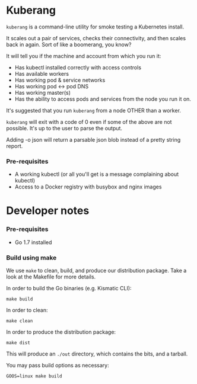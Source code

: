 # Kuberang
`kuberang` is a command-line utility for smoke testing a Kubernetes install.

It scales out a pair of services, checks their connectivity, and then scales back in again. Sort of like a boomerang, you know?

It will tell you if the machine and account from which you run it:
- Has kubectl installed correctly with access controls
- Has available workers
- Has working pod & service networks
- Has working pod <-> pod DNS
- Has working master(s)
- Has the ability to access pods and services from the node you run it on.

It's suggested that you run `kuberang` from a node OTHER than a worker.

`kuberang` will exit with a code of 0 even if some of the above are not possible. It's up to the user to parse the output.

Adding -o json will return a parsable json blob instead of a pretty string report.

### Pre-requisites
- A working kubectl (or all you'll get is a message complaining about kubectl)
- Access to a Docker registry with busybox and nginx images

# Developer notes
### Pre-requisites
- Go 1.7 installed

### Build using make
We use `make` to clean, build, and produce our distribution package. Take a look at the Makefile for more details.

In order to build the Go binaries (e.g. Kismatic CLI):
```
make build
```

In order to clean:
```
make clean
```

In order to produce the distribution package:
```
make dist
```
This will produce an `./out` directory, which contains the bits, and a tarball.

You may pass build options as necessary:
```
GOOS=linux make build
```
